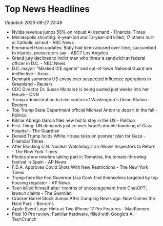 # Top News Headlines

_Updated: 2025-08-27 23:48_

- Nvidia revenue jumps 56% on robust AI demand - Financial Times
- Minneapolis shooting: 8-year-old and 10-year-old killed, 17 others hurt at Catholic school - ABC News
- Emmanuel Haro updates: Baby had been abused over time, succumbed to injuries, prosecutors say - ABC7 Los Angeles
- Grand jury declines to indict man who threw a sandwich at federal officer in D.C. - NBC News
- D.C. mayor: "Masked ICE agents" and out-of-town National Guard are ineffective - Axios
- Denmark summons US envoy over suspected influence operations in Greenland - Reuters
- CDC Director Dr. Susan Monarez is being ousted just weeks into her tenure - CNN
- Trump administration to take control of Washington's Union Station - Reuters
- Top Trump State Department official Michael Anton to depart in the fall - Politico
- Kilmar Abrego Garcia files new bid to stay in the US - Politico
- First Thing: UN demands justice over Israel’s double bombing of Gaza hospital - The Guardian
- Donald Trump holds White House talks on postwar plan for Gaza - Financial Times
- After Blocking U.N. Nuclear Watchdog, Iran Allows Inspectors to Return - The New York Times
- Photos show revelers taking part in Tomatina, the tomato-throwing festival in Spain - AP News
- F.D.A. Approves Covid Shots With New Restrictions - The New York Times
- Trump foes like Fed Governor Lisa Cook find themselves targeted by top housing regulator - AP News
- Teen killed himself after ‘months of encouragement from ChatGPT’, lawsuit claims - The Guardian
- Cracker Barrel Stock Jumps After Dumping New Logo. Now Comes the Hard Part. - Barron's
- Apple Event Logo Hints at Two iPhone 17 Pro Features - MacRumors
- Pixel 10 Pro review: Familiar hardware, filled with Google’s AI - TechCrunch